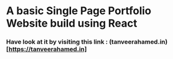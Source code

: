 # A basic Single Page Portfolio Website build using React


### Have look at it by visiting this link : (tanveerahamed.in)[https://tanveerahamed.in]
